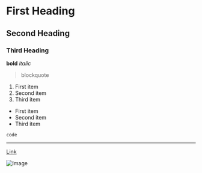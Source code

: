 # First Heading 
## Second Heading 
### Third Heading

**bold**
_italic_
> blockquote
1. First item
2. Second item 
3. Third item

- First item 
- Second item 
- Third item

`code`

---

[Link](https://www.markdownguide.org/cheat-sheet/)

![Image](image.jpg)
